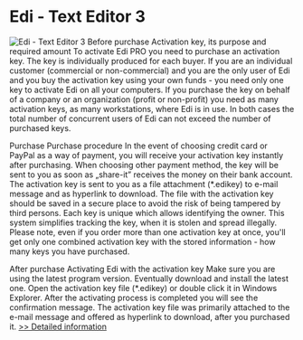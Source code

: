 # Edi - Text Editor 3
![Edi - Text Editor 3](https://mycommerce.akamaized.net/api/pimages/P300529916/BIG/300529916.PNG)
Before purchase
Activation key, its purpose and required amount
To activate Edi PRO you need to purchase an activation key. The key is individually produced for each buyer.
If you are an individual customer (commercial or non-commercial) and you are the only user of Edi and you buy the activation key using your own funds - you need only one key to activate Edi on all your computers.
If you purchase the key on behalf of a company or an organization (profit or non-profit) you need as many activation keys, as many workstations, where Edi is in use.
In both cases the total number of concurrent users of Edi can not exceed the number of purchased keys.

Purchase
Purchase procedure
In the event of choosing credit card or PayPal as a way of payment, you will receive your activation key instantly after purchasing. When choosing other payment method, the key will be sent to you as soon as „share-it” receives the money on their bank account.
The activation key is sent to you as a file attachment (*.edikey) to e-mail message and as hyperlink to download.
The file with the activation key should be saved in a secure place to avoid the risk of being tampered by third persons. Each key is unique which allows identifying the owner. This system simplifies tracking the key, when it is stolen and spread illegally.
Please note, even if you order more than one activation key at once, you'll get only one combined activation key with the stored information - how many keys you have purchased.

After purchase
Activating Edi with the activation key
Make sure you are using the latest program version. Eventually download and install the latest one.
Open the activation key file (*.edikey) or double click it in Windows Explorer. After the activating process is completed you will see the confirmation message.
The activation key file was primarily attached to the e-mail message and offered as hyperlink to download, after you purchased it.
[>> Detailed information](https://secure.shareit.com/shareit/product.html?productid=300529916&affiliateid=200057808)